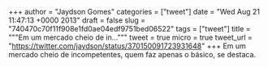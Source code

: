 
+++
author = "Jaydson Gomes"
categories = ["tweet"]
date = "Wed Aug 21 11:47:13 +0000 2013"
draft = false
slug = "740470c70f11f908e1fd0ae04edf9751bed06522"
tags = ["tweet"]
title = """Em um mercado cheio de in..."""
tweet = true
micro = true
tweet_url = "https://twitter.com/jaydson/status/370150091723931648"
+++
Em um mercado cheio de incompetentes, quem faz apenas o básico, se destaca.
